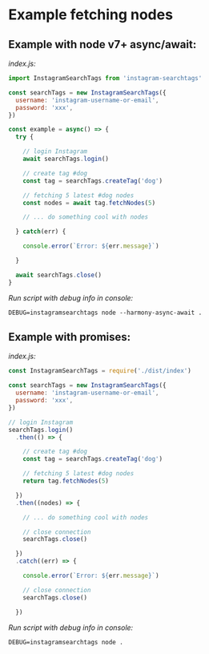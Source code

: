 # Example fetching nodes


## Example with node v7+ async/await:

_index.js:_

```javascript
import InstagramSearchTags from 'instagram-searchtags'

const searchTags = new InstagramSearchTags({
  username: 'instagram-username-or-email',
  password: 'xxx',
})

const example = async() => {
  try {

    // login Instagram
    await searchTags.login()

    // create tag #dog
    const tag = searchTags.createTag('dog')

    // fetching 5 latest #dog nodes
    const nodes = await tag.fetchNodes(5)

    // ... do something cool with nodes

  } catch(err) {

    console.error(`Error: ${err.message}`)

  }

  await searchTags.close()
}
```

_Run script with debug info in console:_

```
DEBUG=instagramsearchtags node --harmony-async-await .
```


## Example with promises:

_index.js:_

```javascript
const InstagramSearchTags = require('./dist/index')

const searchTags = new InstagramSearchTags({
  username: 'instagram-username-or-email',
  password: 'xxx',
})

// login Instagram
searchTags.login()
  .then(() => {

    // create tag #dog
    const tag = searchTags.createTag('dog')

    // fetching 5 latest #dog nodes
    return tag.fetchNodes(5)

  })
  .then((nodes) => {

    // ... do something cool with nodes

    // close connection
    searchTags.close()

  })
  .catch((err) => {

    console.error(`Error: ${err.message}`)

    // close connection
    searchTags.close()

  })
```

_Run script with debug info in console:_

```
DEBUG=instagramsearchtags node .
```
